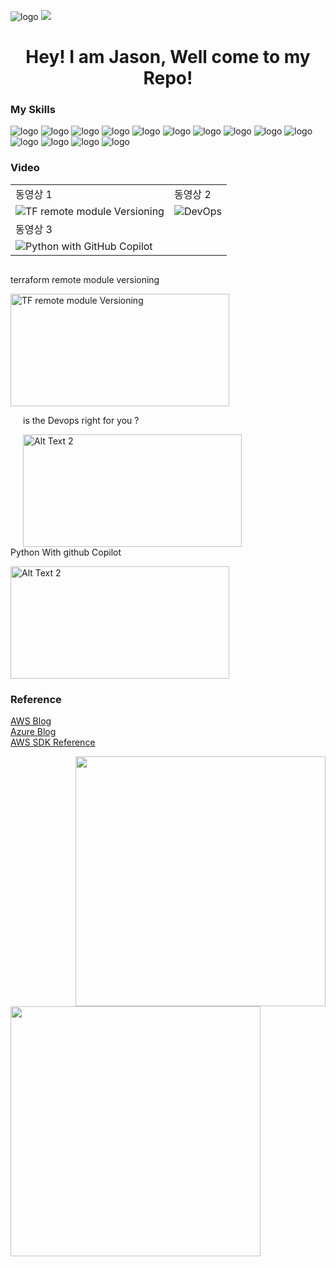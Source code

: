 ![logo](https://github-image-file.s3.ap-northeast-2.amazonaws.com/github-image/chuang.webp) 
![](https://komarev.com/ghpvc/?username=Jason-cloud-1&color=green)   
<h1 align="center">Hey! I am Jason, Well come to my Repo!</h1>  

### My Skills  
![logo](https://img.shields.io/badge/AWS-232F3E.svg?&style=for-the-badge&logo=amazonaws&logoColor=white)
![logo](https://img.shields.io/badge/Azure-0078D4.svg?&style=for-the-badge&logo=microsoftazure&logoColor=white) 
![logo](https://img.shields.io/badge/Python-3776AB.svg?&style=for-the-badge&logo=Python&logoColor=white) 
![logo](https://img.shields.io/badge/PowerShell-5391FE.svg?&style=for-the-badge&logo=powershell&logoColor=white) 
![logo](https://img.shields.io/badge/Shell-FCC624.svg?&style=for-the-badge&logo=linux&logoColor=white) 
![logo](https://img.shields.io/badge/Ansible-EE0000.svg?&style=for-the-badge&logo=ansible&logoColor=white)
![logo](https://img.shields.io/badge/Kubernetes-326CE5.svg?&style=for-the-badge&logo=kubernetes&logoColor=white)
![logo](https://img.shields.io/badge/EKS-FF9900.svg?&style=for-the-badge&logo=amazoneks&logoColor=white)
![logo](https://img.shields.io/badge/Docker-2496ED.svg?&style=for-the-badge&logo=docker&logoColor=white) 
![logo](https://img.shields.io/badge/GitHubAction-2088FF.svg?&style=for-the-badge&logo=githubactions&logoColor=white)
![logo](https://img.shields.io/badge/Jenkins-D24939.svg?&style=for-the-badge&logo=jenkins&logoColor=white) 
![logo](https://img.shields.io/badge/Terraform-7B42BC.svg?&style=for-the-badge&logo=terraform&logoColor=white)
![logo](https://img.shields.io/badge/pulumi-8A3391.svg?&style=for-the-badge&logo=pulumi&logoColor=white)
![logo](https://img.shields.io/badge/helm-0F1689.svg?&style=for-the-badge&logo=helm&logoColor=white)


### Video   

|          |          |
|----------|----------|
| 동영상 1 | 동영상 2 |
| ![TF remote module Versioning](https://github-image-file.s3.ap-northeast-2.amazonaws.com/github-video/Terraform+module+versioning-test-video.png) | ![DevOps](https://github-image-file.s3.ap-northeast-2.amazonaws.com/github-video/devops.png) |
| 동영상 3 |
| ![Python with GitHub Copilot](https://github-image-file.s3.ap-northeast-2.amazonaws.com/github-video/python_copilot.png) |



<div style="overflow: auto;">
  <div style="float: left;">
    <p>terraform remote module versioning</p>
    <a href="https://github-image-file.s3.ap-northeast-2.amazonaws.com/github-video/47+Learn+Terraform+-+Module+Versioning+with+GitHub.mp4">
      <img src="https://github-image-file.s3.ap-northeast-2.amazonaws.com/github-video/Terraform+module+versioning-test-video.png" alt="TF remote module Versioning" width="350" height="180">
    </a>
  </div>
  
  <div style="float: left; margin-left: 20px;">
    <p>is the Devops right for you ? </p>
    <a href="https://github-image-file.s3.ap-northeast-2.amazonaws.com/github-video/Is+DevOps+right+for+you+13+points+to+consider.mp4">
      <img src="https://github-image-file.s3.ap-northeast-2.amazonaws.com/github-video/devops.png" alt="Alt Text 2" width="350" height="180">
    </a>
  </div>
  
  <div style="clear: both; margin-top: 20px;">
    <p>Python With github Copilot </p>
    <a href="https://github-image-file.s3.ap-northeast-2.amazonaws.com/github-video/Effortless+Python+with+GitHub+Copilot.mp4">
      <img src="https://github-image-file.s3.ap-northeast-2.amazonaws.com/github-video/python_copilot.png" alt="Alt Text 2" width="350" height="180">
    </a>
  </div>
</div>     

### Reference  

[AWS Blog](https://aws.amazon.com/blogs/?awsf.blog-master-category=*all&awsf.blog-master-learning-levels=*all&awsf.blog-master-industry=*all&awsf.blog-master-analytics-products=*all&awsf.blog-master-artificial-intelligence=*all&awsf.blog-master-aws-cloud-financial-management=*all&awsf.blog-master-blockchain=*all&awsf.blog-master-business-applications=*all&awsf.blog-master-compute=*all&awsf.blog-master-customer-enablement=*all&awsf.blog-master-customer-engagement=*all&awsf.blog-master-database=*all&awsf.blog-master-developer-tools=*all&awsf.blog-master-devops=*all&awsf.blog-master-end-user-computing=*all&awsf.blog-master-mobile=*all&awsf.blog-master-iot=*all&awsf.blog-master-management-governance=*all&awsf.blog-master-media-services=*all&awsf.blog-master-migration-transfer=*all&awsf.blog-master-migration-solutions=*all&awsf.blog-master-networking-content-delivery=*all&awsf.blog-master-programming-language=*all&awsf.blog-master-sector=*all&awsf.blog-master-security=*all&awsf.blog-master-storage=*all)  
[Azure Blog](https://azure.microsoft.com/en-us/blog/)  
[AWS SDK Reference](https://boto3.amazonaws.com/v1/documentation/api/latest/index.html)  

<img align="right" width="400"  src="https://github-readme-stats.vercel.app/api?username=Jason-cloud-1&theme=dark&show_icons=true">             
<img align="left" width="400" src="https://github-readme-stats.vercel.app/api/top-langs/?username=Jason-cloud-1&layout=compact&theme=tokyonight">   








